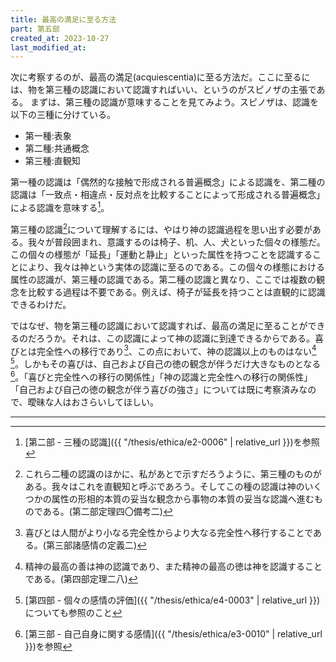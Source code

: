 ```yaml
---
title: 最高の満足に至る方法
part: 第五部
created_at: 2023-10-27
last_modified_at: 
---
```


次に考察するのが、最高の満足(acquiescentia)に至る方法だ。ここに至るには、物を第三種の認識において認識すればいい、というのがスピノザの主張である。
まずは、第三種の認識が意味することを見てみよう。スピノザは、認識を以下の三種に分けている。

- 第一種:表象
- 第二種:共通概念
- 第三種:直観知

第一種の認識は「偶然的な接触で形成される普遍概念」による認識を、第二種の認識は「一致点・相違点・反対点を比較することによって形成される普遍概念」による認識を意味する[^ref1]。

[^ref1]:[第二部 - 三種の認識]({{ "/thesis/ethica/e2-0006" | relative_url }})を参照

第三種の認識[^ref2]について理解するには、やはり神の認識過程を思い出す必要がある。我々が普段囲まれ、意識するのは椅子、机、人、犬といった個々の様態だ。この個々の様態が「延長」「運動と静止」といった属性を持つことを認識することにより、我々は神という実体の認識に至るのである。この個々の様態における属性の認識が、第三種の認識である。第二種の認識と異なり、ここでは複数の観念を比較する過程は不要である。例えば、椅子が延長を持つことは直観的に認識できるわけだ。

[^ref2]:これら二種の認識のほかに、私があとで示すだろうように、第三種のものがある。我々はこれを直観知と呼ぶであろう。そしてこの種の認識は神のいくつかの属性の形相的本質の妥当な観念から事物の本質の妥当な認識へ進むものである。(第二部定理四〇備考二)

ではなぜ、物を第三種の認識において認識すれば、最高の満足に至ることができるのだろうか。それは、この認識によって神の認識に到達できるからである。喜びとは完全性への移行であり[^ref3]、この点において、神の認識以上のものはない[^ref4] [^ref5]。しかもその喜びは、自己および自己の徳の観念が伴うだけ大きなものとなる[^ref6]。「喜びと完全性への移行の関係性」「神の認識と完全性への移行の関係性」「自己および自己の徳の観念が伴う喜びの強さ」については既に考察済みなので、曖昧な人はおさらいしてほしい。

[^ref3]:喜びとは人間がより小なる完全性からより大なる完全性へ移行することである。(第三部諸感情の定義二)

[^ref4]:精神の最高の善は神の認識であり、また精神の最高の徳は神を認識することである。(第四部定理二八)

[^ref5]:[第四部 - 個々の感情の評価]({{ "/thesis/ethica/e4-0003" | relative_url }})についても参照のこと

[^ref6]:[第三部 - 自己自身に関する感情]({{ "/thesis/ethica/e3-0010" | relative_url }})を参照

---